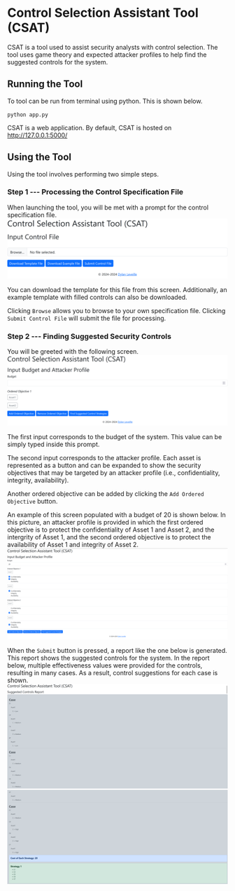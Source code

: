 # Control Selection Assistant Tool (CSAT)
CSAT is a tool used to assist security analysts with control selection. The tool uses game theory and expected attacker profiles to help find the suggested controls for the system.

## Running the Tool
To tool can be run from terminal using python. This is shown below. 

```
python app.py
```

CSAT is a web application. By default, CSAT is hosted on http://127.0.0.1:5000/

## Using the Tool
Using the tool involves performing two simple steps.

### Step 1 --- Processing the Control Specification File
When launching the tool, you will be met with a prompt for the control specification file. 
![ToolLaunched](./images/gameToolUI.PNG)

You can download the template for this file from this screen. Additionally, an example template with filled controls can also be downloaded.


Clicking ```Browse``` allows you to browse to your own specification file. Clicking ```Submit Control File``` will submit the file for processing.

### Step 2 --- Finding Suggested Security Controls
You will be greeted with the following screen. 
![ToolLaunched](./images/gameToolUIFreshAttacker.PNG)

The first input corresponds to the budget of the system. This value can be simply typed inside this prompt.

The second input corresponds to the attacker profile. Each asset is represented as a button and can be expanded to show the security objectives that may be targeted by an attacker profile (i.e., confidentiality, integrity, availability).

Another ordered objective can be added by clicking the ```Add Ordered Objective``` button. 

An example of this screen populated with a budget of 20 is shown below. In this picture, an attacker profile is provided in which the first ordered objective is to protect the confidentiality of Asset 1 and Asset 2, and the intergrity of Asset 1, and the second ordered objective is to protect the availability of Asset 1 and integrity of Asset 2.
![ToolBeforeSubmit](./images/gameToolUIBeforeSubmit.PNG)

When the ```Submit``` button is pressed, a report like the one below is generated. This report shows the suggested controls for the system. In the report below, multiple effectiveness values were provided for the controls, resulting in many cases. As a result, control suggestions for each case is shown.
![ToolBeforeSubmit](./images/gameToolUIAfterSubmitMult.PNG)
![ToolBeforeSubmit](./images/gameToolUIAfterSubmitMultFirstResult.PNG)
  